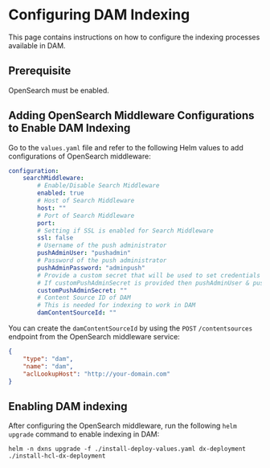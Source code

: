 # Configuring DAM Indexing

This page contains instructions on how to configure the indexing processes available in DAM.

## Prerequisite

OpenSearch must be enabled.

## Adding OpenSearch Middleware Configurations to Enable DAM Indexing

Go to the `values.yaml` file and refer to the following Helm values to add configurations of OpenSearch middleware:

```yaml
configuration:
    searchMiddleware:
        # Enable/Disable Search Middleware
        enabled: true
        # Host of Search Middleware
        host: ""
        # Port of Search Middleware
        port:
        # Setting if SSL is enabled for Search Middleware
        ssl: false
        # Username of the push administrator
        pushAdminUser: "pushadmin"
        # Password of the push administrator
        pushAdminPassword: "adminpush"
        # Provide a custom secret that will be used to set credentials for push administration
        # If customPushAdminSecret is provided then pushAdminUser & pushAdminPassword values are ignored
        customPushAdminSecret: ""
        # Content Source ID of DAM
        # This is needed for indexing to work in DAM
        damContentSourceId: ""
```

You can create the `damContentSourceId` by using the `POST` `/contentsources` endpoint from the OpenSearch middleware service:

```json
{
    "type": "dam",
    "name": "dam",
    "aclLookupHost": "http://your-domain.com"
}
```

## Enabling DAM indexing

After configuring the OpenSearch middleware, run the following `helm upgrade` command to enable indexing in DAM:

```
helm -n dxns upgrade -f ./install-deploy-values.yaml dx-deployment ./install-hcl-dx-deployment
```
